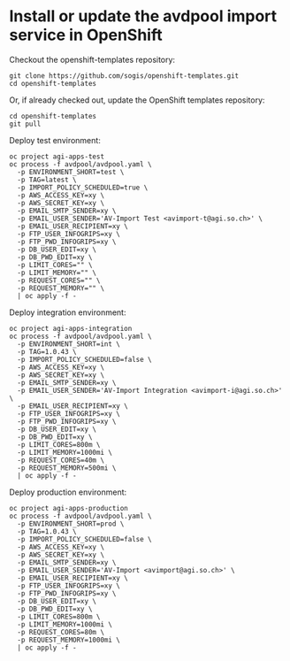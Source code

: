 # Install or update the avdpool import service in OpenShift

Checkout the openshift-templates repository:

```
git clone https://github.com/sogis/openshift-templates.git
cd openshift-templates
```

Or, if already checked out, update the OpenShift templates repository:

```
cd openshift-templates
git pull
```

Deploy test environment:

```
oc project agi-apps-test
oc process -f avdpool/avdpool.yaml \
  -p ENVIRONMENT_SHORT=test \
  -p TAG=latest \
  -p IMPORT_POLICY_SCHEDULED=true \
  -p AWS_ACCESS_KEY=xy \
  -p AWS_SECRET_KEY=xy \
  -p EMAIL_SMTP_SENDER=xy \
  -p EMAIL_USER_SENDER='AV-Import Test <avimport-t@agi.so.ch>' \
  -p EMAIL_USER_RECIPIENT=xy \
  -p FTP_USER_INFOGRIPS=xy \
  -p FTP_PWD_INFOGRIPS=xy \
  -p DB_USER_EDIT=xy \
  -p DB_PWD_EDIT=xy \
  -p LIMIT_CORES="" \
  -p LIMIT_MEMORY="" \
  -p REQUEST_CORES="" \
  -p REQUEST_MEMORY="" \
  | oc apply -f -
```

Deploy integration environment:

```
oc project agi-apps-integration
oc process -f avdpool/avdpool.yaml \
  -p ENVIRONMENT_SHORT=int \
  -p TAG=1.0.43 \
  -p IMPORT_POLICY_SCHEDULED=false \
  -p AWS_ACCESS_KEY=xy \
  -p AWS_SECRET_KEY=xy \
  -p EMAIL_SMTP_SENDER=xy \
  -p EMAIL_USER_SENDER='AV-Import Integration <avimport-i@agi.so.ch>' \
  -p EMAIL_USER_RECIPIENT=xy \
  -p FTP_USER_INFOGRIPS=xy \
  -p FTP_PWD_INFOGRIPS=xy \
  -p DB_USER_EDIT=xy \
  -p DB_PWD_EDIT=xy \
  -p LIMIT_CORES=800m \
  -p LIMIT_MEMORY=1000mi \
  -p REQUEST_CORES=40m \
  -p REQUEST_MEMORY=500mi \
  | oc apply -f -
```

Deploy production environment:

```
oc project agi-apps-production
oc process -f avdpool/avdpool.yaml \
  -p ENVIRONMENT_SHORT=prod \
  -p TAG=1.0.43 \
  -p IMPORT_POLICY_SCHEDULED=false \
  -p AWS_ACCESS_KEY=xy \
  -p AWS_SECRET_KEY=xy \
  -p EMAIL_SMTP_SENDER=xy \
  -p EMAIL_USER_SENDER='AV-Import <avimport@agi.so.ch>' \
  -p EMAIL_USER_RECIPIENT=xy \
  -p FTP_USER_INFOGRIPS=xy \
  -p FTP_PWD_INFOGRIPS=xy \
  -p DB_USER_EDIT=xy \
  -p DB_PWD_EDIT=xy \
  -p LIMIT_CORES=800m \
  -p LIMIT_MEMORY=1000mi \
  -p REQUEST_CORES=80m \
  -p REQUEST_MEMORY=1000mi \
  | oc apply -f -
```
